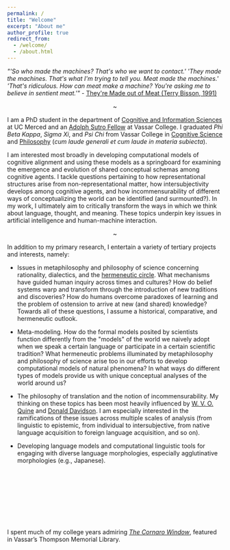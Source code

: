 ```yaml
---
permalink: /
title: "Welcome"
excerpt: "About me"
author_profile: true
redirect_from: 
  - /welcome/
  - /about.html
---
```


*"'So who made the machines? That's who we want to contact.'
'They made the machines. That's what I'm trying to tell you. Meat made the machines.'
'That's ridiculous. How can meat make a machine? You're asking me to believe in sentient meat.'"* - [They're Made out of Meat (Terry Bisson, 1991)](https://www.mit.edu/people/dpolicar/writing/prose/text/thinkingMeat.html)

<p style="text-align: center;">~</p>

I am a PhD student in the department of [Cognitive and Information Sciences](https://cogsci.ucmerced.edu/) at UC Merced and an [Adolph Sutro Fellow](https://offices.vassar.edu/fellowships/fellowships/graduates/vassar/list-of-vassar-fellowships/) at Vassar College. I graduated *Phi Beta Kappa*, *Sigma Xi*, and *Psi Chi* from Vassar College in [Cognitive Science](https://www.vassar.edu/cogsci/) and [Philosophy](https://www.vassar.edu/philosophy) (*cum laude generali et cum laude in materia subiecta*).

I am interested most broadly in developing computational models of cognitive alignment and using these models as a springboard for examining the emergence and evolution of shared conceptual schemas among cognitive agents. I tackle questions pertaining to how representational structures arise from non-representational matter, how intersubjectivity develops among cognitive agents, and how incommensurability of different ways of conceptualizing the world can be identified (and surmounted?). In my work, I ultimately aim to critically transform the ways in which we think about language, thought, and meaning. These topics underpin key issues in artificial intelligence and human-machine interaction.

<p style="text-align: center;">~</p>

In addition to my primary research, I entertain a variety of tertiary projects and interests, namely:

- Issues in metaphilosophy and philosophy of science concerning rationality, dialectics, and the [hermeneutic circle](https://en.wikipedia.org/wiki/Hermeneutic_circle). What mechanisms have guided human inquiry across times and cultures? How do belief systems warp and transform through the introduction of new traditions and discoveries? How do humans overcome paradoxes of learning and the problem of ostension to arrive at new (and shared) knowledge? Towards all of these questions, I assume a historical, comparative, and hermeneutic outlook.

- Meta-modeling. How do the formal models posited by scientists function differently from the "models" of the world we naively adopt when we speak a certain language or participate in a certain scientific tradition? What hermeneutic problems illuminated by metaphilosophy and philosophy of science arise too in our efforts to develop computational models of natural phenomena? In what ways do different types of models provide us with unique conceptual analyses of the world around us?

- The philosophy of translation and the notion of incommensurability. My thinking on these topics has been most heavily influenced by [W. V. O. Quine](https://plato.stanford.edu/entries/quine) and [Donald Davidson](https://plato.stanford.edu/entries/davidson/). I am especially interested in the ramifications of these issues across multiple scales of analysis (from linguistic to epistemic, from individual to intersubjective, from native language acquisition to foreign language acquisition, and so on).

- Developing language models and computational linguistic tools for engaging with diverse language morphologies, especially agglutinative morphologies (e.g., Japanese).


<embed src="https://pjbruna.github.io/images/LadyElenaLucreziaCornaroPiscopia.jpg" width="340px" height="122px" />

I spent much of my college years admiring [*The Cornaro Window*](https://vassarcampushistory.vassarspaces.net/architecture/the-cornaro-window), featured in Vassar’s Thompson Memorial Library.
